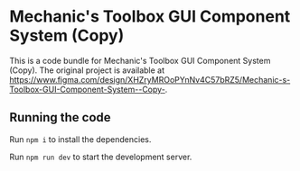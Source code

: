 
  # Mechanic's Toolbox GUI Component System (Copy)

  This is a code bundle for Mechanic's Toolbox GUI Component System (Copy). The original project is available at https://www.figma.com/design/XHZryMROoPYnNv4C57bRZ5/Mechanic-s-Toolbox-GUI-Component-System--Copy-.

  ## Running the code

  Run `npm i` to install the dependencies.

  Run `npm run dev` to start the development server.
  